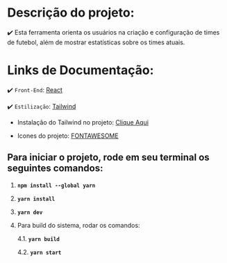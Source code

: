 # Descrição do projeto:

:heavy_check_mark: Esta ferramenta orienta os usuários na criação e configuração de times de futebol, além de mostrar estatísticas sobre os times atuais.
# Links de Documentação:

:heavy_check_mark: `Front-End`: [React](https://pt-br.reactjs.org/docs/getting-started.html)

:heavy_check_mark: `Estilização`: [Tailwind](https://tailwindcss.com/)

- Instalação do Tailwind no projeto: [Clique Aqui](https://tailwindcss.com/docs/guides/nextjs)

- Icones do projeto: [FONTAWESOME](https://fontawesome.com/)


## Para iniciar o projeto, rode em seu terminal os seguintes comandos:

1. **`npm install --global yarn`**
2. **`yarn install`**
3. **`yarn dev`**
4. Para build do sistema, rodar os comandos:

   4.1. **`yarn build`**

   4.2. **`yarn start`**
